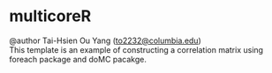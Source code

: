 multicoreR
==========
@author Tai-Hsien Ou Yang (to2232@columbia.edu) <br/>
This template is an example of constructing a correlation matrix using foreach package and doMC pacakge.
